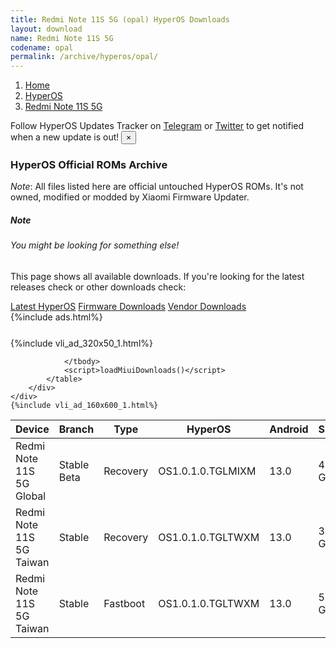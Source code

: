 ```yaml
---
title: Redmi Note 11S 5G (opal) HyperOS Downloads
layout: download
name: Redmi Note 11S 5G
codename: opal
permalink: /archive/hyperos/opal/
---
```

<nav aria-label="breadcrumb">
    <ol class="breadcrumb">
        <li class="breadcrumb-item"><a href="/">Home</a></li>
        <li class="breadcrumb-item"><a href="/hyperos/">HyperOS</a></li>
        <li class="breadcrumb-item active" aria-current="page"><a href="/hyperos/opal/">Redmi Note 11S 5G</a></li>
    </ol>
</nav>
<div class="alert alert-primary alert-dismissible fade show" role="alert">
    Follow HyperOS Updates Tracker on <a href="https://t.me/MIUIUpdatesTracker" class="alert-link">Telegram</a>
     or <a href="https://twitter.com/MiFwUpdater" class="alert-link">Twitter</a> to get notified when a new update is out!
    <button type="button" class="close" data-dismiss="alert" aria-label="Close">
        <span aria-hidden="true">&times;</span>
    </button>
</div>

### HyperOS Official ROMs Archive
*Note*: All files listed here are official untouched HyperOS ROMs. It's not owned, modified or modded by Xiaomi Firmware Updater.
<div class="card">
  <div class="card-body">
    <h5 class="card-title">Note</h5>
    <h6 class="card-subtitle mb-2 text-muted">You might be looking for something else!</h6>
    <p class="card-text">This page shows all available downloads.
     If you're looking for the latest releases check or other downloads check:</p>
    <a href="/hyperos/opal/" class="card-link">Latest HyperOS</a>
    <a href="/firmware/opal/" class="card-link">Firmware Downloads</a>
    <a href="/vendor/opal/" class="card-link">Vendor Downloads</a>
  </div>
</div>
{%include ads.html%}
<div class="row justify-content-center">
    <div class="col-10">
        <div class="table-responsive-md" style="margin-top: 25px;">
            {%include vli_ad_320x50_1.html%}
            <table id="miui" class="display dt-responsive nowrap compact table table-striped table-hover table-sm">
                <thead class="thead-dark">
                    <tr>
                        <th data-ref="device">Device</th>
                        <th data-ref="branch">Branch</th>
                        <th data-ref="type">Type</th>
                        <th data-ref="miui">HyperOS</th>
                        <th data-ref="android">Android</th>
                        <th data-ref="size">Size</th>
                        <th data-ref="size">Date</th>
                        <th data-ref="link">Link</th>
                    </tr>
                </thead>
                <tbody>
                <tr><td>Redmi Note 11S 5G Global</td><td>Stable Beta</td><td>Recovery</td><td>OS1.0.1.0.TGLMIXM</td><td>13.0</td><td>4.0 GB</td><td>2024-03-25</td><td><a href="/hyperos/opal/stable beta/OS1.0.1.0.TGLMIXM/">Download</a></td></tr>
<tr><td>Redmi Note 11S 5G Taiwan</td><td>Stable</td><td>Recovery</td><td>OS1.0.1.0.TGLTWXM</td><td>13.0</td><td>3.8 GB</td><td>2024-03-18</td><td><a href="/hyperos/opal/stable/OS1.0.1.0.TGLTWXM/">Download</a></td></tr>
<tr><td>Redmi Note 11S 5G Taiwan</td><td>Stable</td><td>Fastboot</td><td>OS1.0.1.0.TGLTWXM</td><td>13.0</td><td>5.3 GB</td><td>2024-02-29</td><td><a href="/hyperos/opal/stable/OS1.0.1.0.TGLTWXM/">Download</a></td></tr>

                </tbody>
                <script>loadMiuiDownloads()</script>
            </table>
        </div>
    </div>
    {%include vli_ad_160x600_1.html%}
</div>
